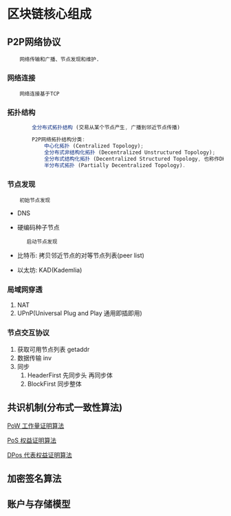 # 区块链核心组成

## P2P网络协议

        网络传输和广播、节点发现和维护.

### 网络连接

        网络连接基于TCP

### 拓扑结构

```js
        全分布式拓扑结构 (交易从某个节点产生, 广播到邻近节点传播)

        P2P网络拓扑结构分类:
            中心化拓扑 (Centralized Topology); 
            全分布式非结构化拓扑 (Decentralized Unstructured Topology); 
            全分布式结构化拓扑 (Decentralized Structured Topology, 也称作DHT网络); 
            半分布式拓扑 (Partially Decentralized Topology).
```

### 节点发现

        初始节点发现

- DNS
- 硬编码种子节点

         启动节点发现

- 比特币: 拷贝邻近节点的对等节点列表(peer list)
- 以太坊: KAD(Kademlia)

### 局域网穿透

1. NAT
2. UPnP(Universal Plug and Play 通用即插即用)

### 节点交互协议

1. 获取可用节点列表 getaddr
2. 数据传输 inv
3. 同步
   1. HeaderFirst 先同步头 再同步体
   2. BlockFirst 同步整体

## 共识机制(分布式一致性算法)

[PoW 工作量证明算法](algo-pow.md)

[PoS 权益证明算法](algo-pos.md)

[DPos 代表权益证明算法](algo-dpos.md)

## 加密签名算法

## 账户与存储模型
